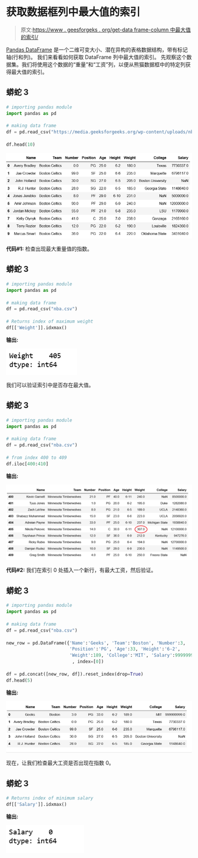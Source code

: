 # 获取数据框列中最大值的索引

> 原文:[https://www . geesforgeks . org/get-data frame-column 中最大值的索引/](https://www.geeksforgeeks.org/get-the-index-of-maximum-value-in-dataframe-column/)

[Pandas DataFrame](https://www.geeksforgeeks.org/python-pandas-dataframe/) 是一个二维可变大小、潜在异构的表格数据结构，带有标记轴(行和列)。
我们来看看如何获取 DataFrame 列中最大值的索引。
先观察这个数据集。我们将使用这个数据的“重量”和“工资”列，以便从熊猫数据框中的特定列获得最大值的索引。

## 蟒蛇 3

```py
# importing pandas module
import pandas as pd

# making data frame
df = pd.read_csv("https://media.geeksforgeeks.org/wp-content/uploads/nba.csv")

df.head(10)
```

![](img/226e9e8f64806663ac99a6ec9423a6c6.png)

**代码#1:** 检查出现最大重量值的指数。

## 蟒蛇 3

```py
# importing pandas module
import pandas as pd

# making data frame
df = pd.read_csv("nba.csv")

# Returns index of maximum weight
df[['Weight']].idxmax()
```

**输出:**

![](img/35ada6b951155c66fd9f2c0194c1cf85.png)

我们可以验证索引中是否存在最大值。

## 蟒蛇 3

```py
# importing pandas module
import pandas as pd

# making data frame
df = pd.read_csv("nba.csv")

# from index 400 to 409
df.iloc[400:410]
```

**输出:**

![](img/7b63e2009eed1ba5754810ccaae4dbad.png)

**代码#2:** 我们在索引 0 处插入一个新行，有最大工资，然后验证。

## 蟒蛇 3

```py
# importing pandas module
import pandas as pd

# making data frame
df = pd.read_csv("nba.csv")

new_row = pd.DataFrame({'Name':'Geeks', 'Team':'Boston', 'Number':3,
                        'Position':'PG', 'Age':33, 'Height':'6-2',
                        'Weight':189, 'College':'MIT', 'Salary':999999999}
                         , index=[0])

df = pd.concat([new_row, df]).reset_index(drop=True)
df.head(5)
```

**输出:**

![](img/b178d2e9fc90a6369cc166845e89265d.png)

现在，让我们检查最大工资是否出现在指数 0。

## 蟒蛇 3

```py
# Returns index of minimum salary
df[['Salary']].idxmax()
```

**输出:**

![](img/4c50d4e798da9dad7b845ca1376c5085.png)